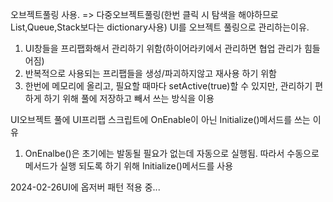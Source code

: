 오브젝트풀링 사용. => 다중오브젝트풀링(한번 클릭 시 탐색을 해야하므로 List,Queue,Stack보다는 dictionary사용)
UI를 오브젝트 풀링으로 관리하는이유.
1. UI창들을 프리팹화해서 관리하기 위함(하이어라키에서 관리하면 협업 관리가 힘들어짐)
2. 반복적으로 사용되는 프리팹들을 생성/파괴하지않고 재사용 하기 위함
3. 한번에 메모리에 올리고, 필요할 때마다 setActive(true)할 수 있지만, 관리하기 편하게 하기 위해 풀에 저장하고 빼서 쓰는 방식을 이용

UI오브젝트 풀에 UI프리팹 스크립트에 OnEnable이 아닌 Initialize()메서드를 쓰는 이유
1. OnEnalbe()은 초기에는 발동될 필요가 없는데 자동으로 실행됨. 따라서 수동으로 메서드가 실행 되도록 하기 위해 Initialize()메서드를 사용


2024-02-26UI에 옵저버 패턴 적용 중...
